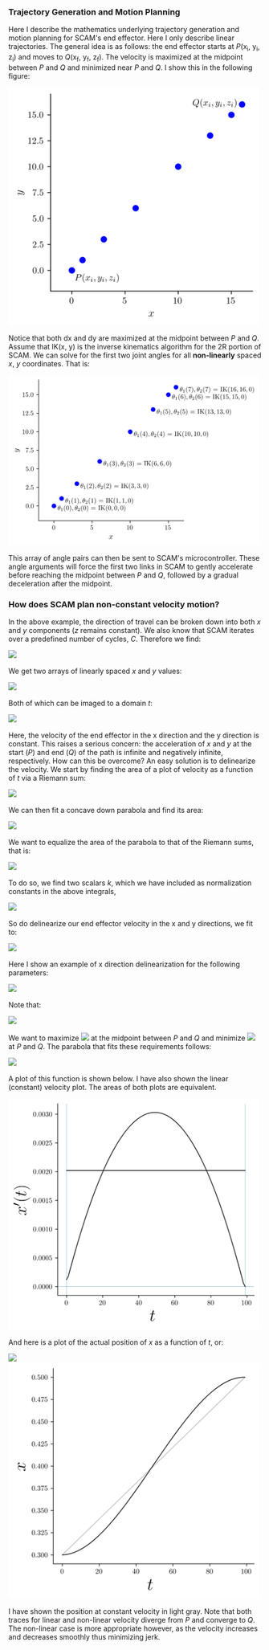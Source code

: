 ### Trajectory Generation and Motion Planning  

Here I describe the mathematics underlying trajectory generation and motion planning for SCAM's end effector. Here I only describe linear trajectories. The general idea is as follows: the end effector starts at _P_(x<sub>i</sub>, y<sub>i</sub>, z<sub>i</sub>) and moves to _Q_(x<sub>f</sub>, y<sub>f</sub>, z<sub>f</sub>). The velocity is maximized at the midpoint between _P_ and _Q_ and minimized near _P_ and _Q_. I show this in the following figure:  

<img src="https://github.com/dsw7/SCAM/blob/master/docs/scam_trajectory_generation_motion_planning/layout.png" width="500">

Notice that both dx and dy are maximized at the midpoint between _P_ and _Q_. Assume that IK(x, y) is the inverse kinematics algorithm for the 2R portion of SCAM. We can solve for the first two joint angles for all **non-linearly** spaced _x_, _y_ coordinates. That is:  

<img src="https://github.com/dsw7/SCAM/blob/master/docs/scam_trajectory_generation_motion_planning/layout_with_IK.png" width="500">

This array of angle pairs can then be sent to SCAM's microcontroller. These angle arguments will force the first two links in SCAM to gently accelerate before reaching the midpoint between _P_ and _Q_, followed by a gradual deceleration after the midpoint.

### How does SCAM plan non-constant velocity motion?

In the above example, the direction of travel can be broken down into both _x_ and _y_ components (_z_ remains constant). We also know that SCAM iterates over a predefined number of cycles, _C_. Therefore we find:

<!---
\begin{align*}
\Delta &x=\frac{x_f - x_i}{C}\\
\Delta &y=\frac{y_f - y_i}{C}
\end{align}
--->
<img src="https://latex.codecogs.com/gif.latex?%5Cbegin%7Balign*%7D%20%5CDelta%20%26x%3D%5Cfrac%7Bx_f%20-%20x_i%7D%7BC%7D%5C%5C%20%5CDelta%20%26y%3D%5Cfrac%7By_f%20-%20y_i%7D%7BC%7D%20%5Cend%7Balign%7D">

We get two arrays of linearly spaced _x_ and _y_ values:

<!---
\begin{bmatrix}
x_i\\
x_i + \Delta x\\
x_i + 2\Delta x\\
x_i + 3\Delta x\\
x_i + 4\Delta x\\
\vdots \\
x_f
\end{bmatrix},
\begin{bmatrix}
y_i\\
y_i + \Delta y\\
y_i + 2\Delta y\\
y_i + 3\Delta y\\
y_i + 4\Delta y\\
\vdots \\
y_f
\end{bmatrix}
--->
<img src="https://latex.codecogs.com/gif.latex?%5Cbegin%7Bbmatrix%7D%20x_i%5C%5C%20x_i%20&plus;%20%5CDelta%20x%5C%5C%20x_i%20&plus;%202%5CDelta%20x%5C%5C%20x_i%20&plus;%203%5CDelta%20x%5C%5C%20x_i%20&plus;%204%5CDelta%20x%5C%5C%20%5Cvdots%20%5C%5C%20x_f%20%5Cend%7Bbmatrix%7D%2C%20%5Cbegin%7Bbmatrix%7D%20y_i%5C%5C%20y_i%20&plus;%20%5CDelta%20y%5C%5C%20y_i%20&plus;%202%5CDelta%20y%5C%5C%20y_i%20&plus;%203%5CDelta%20y%5C%5C%20y_i%20&plus;%204%5CDelta%20y%5C%5C%20%5Cvdots%20%5C%5C%20y_f%20%5Cend%7Bbmatrix%7D">

Both of which can be imaged to a domain _t_:

<img src="https://latex.codecogs.com/gif.latex?%5Cbegin%7Bbmatrix%7D%20t_1%5C%5C%20t_2%5C%5C%20t_3%5C%5C%20t_4%5C%5C%20t_5%5C%5C%20%5Cvdots%20%5C%5C%20t_n%20%5Cend%7Bbmatrix%7D%20%5Cmapsto%20%5Cbegin%7Bbmatrix%7D%20x_i%5C%5C%20x_i%20&plus;%20%5CDelta%20x%5C%5C%20x_i%20&plus;%202%5CDelta%20x%5C%5C%20x_i%20&plus;%203%5CDelta%20x%5C%5C%20x_i%20&plus;%204%5CDelta%20x%5C%5C%20%5Cvdots%20%5C%5C%20x_f%20%5Cend%7Bbmatrix%7D%2C%20%5Cbegin%7Bbmatrix%7D%20t_1%5C%5C%20t_2%5C%5C%20t_3%5C%5C%20t_4%5C%5C%20t_5%5C%5C%20%5Cvdots%20%5C%5C%20t_n%20%5Cend%7Bbmatrix%7D%20%5Cmapsto%20%5Cbegin%7Bbmatrix%7D%20y_i%5C%5C%20y_i%20&plus;%20%5CDelta%20y%5C%5C%20y_i%20&plus;%202%5CDelta%20y%5C%5C%20y_i%20&plus;%203%5CDelta%20y%5C%5C%20y_i%20&plus;%204%5CDelta%20y%5C%5C%20%5Cvdots%20%5C%5C%20y_f%20%5Cend%7Bbmatrix%7D">

Here, the velocity of the end effector in the x direction and the y direction is constant. This raises a serious concern: the acceleration of _x_ and _y_ at the start (_P_) and end (_Q_) of the path is infinite and negatively infinite, respectively. How can this be overcome? An easy solution is to delinearize the velocity. We start by finding the area of a plot of velocity as a function of _t_ via a Riemann sum:

<!---
\begin{align*} 
a_x &= \sum_{i=1}^C t_i\Delta x\\
a_y &= \sum_{i=1}^C t_i\Delta y
\end{align}
--->
<img src="https://latex.codecogs.com/gif.latex?%5Cbegin%7Balign*%7D%20a_x%20%26%3D%20%5Csum_%7Bi%3D1%7D%5EC%20t_i%5CDelta%20x%5C%5C%20a_y%20%26%3D%20%5Csum_%7Bi%3D1%7D%5EC%20t_i%5CDelta%20y%20%5Cend%7Balign%7D">

We can then fit a concave down parabola and find its area:  

<img src="https://latex.codecogs.com/gif.latex?%5Cbegin%7Balign*%7D%20f%28t%29%20%26%3D%20-%28t%20-%201%29%28t%20-%20C%29%5C%5C%20a_p%20%26%3D%20-%5Cint_1%5EC%28t%20-%201%29%28t%20-%20C%29dt%20%5Cend%7Balign%7D">

We want to equalize the area of the parabola to that of the Riemann sums, that is: 
<!---
\begin{align*}
a_x &= -k_x\int_1^C(t - 1)(t - C)dt\\
a_y &= -k_y\int_1^C(t - 1)(t - C)dt
\end{align}
--->

<img src="https://latex.codecogs.com/gif.latex?%5Cbegin%7Balign*%7D%20a_x%20%26%3D%20-k_x%5Cint_1%5EC%28t%20-%201%29%28t%20-%20C%29dt%5C%5C%20a_y%20%26%3D%20-k_y%5Cint_1%5EC%28t%20-%201%29%28t%20-%20C%29dt%20%5Cend%7Balign%7D">

To do so, we find two scalars _k_, which we have included as normalization constants in the above integrals,
<!---
\begin{align*}
k_x &= \frac{a_x}{a_p}\\
k_y &= \frac{a_y}{a_p}
\end{align}
--->

<img src="https://latex.codecogs.com/gif.latex?%5Cbegin%7Balign*%7D%20k_x%20%26%3D%20%5Cfrac%7Ba_x%7D%7Ba_p%7D%5C%5C%20k_y%20%26%3D%20%5Cfrac%7Ba_y%7D%7Ba_p%7D%20%5Cend%7Balign%7D">

<p align="justified">
So do delinearize our end effector velocity in the x and y directions, we fit to:
</p>

<!---
\begin{align*}
x'(t) &= -k_x(t - 1)(t - C)\\
y'(t) &= -k_y(t - 1)(t - C)
\end{align}
--->

<img src="https://latex.codecogs.com/gif.latex?%5Cbegin%7Balign*%7D%20x%27%28t%29%20%26%3D%20-k_x%28t%20-%201%29%28t%20-%20C%29%5C%5C%20y%27%28t%29%20%26%3D%20-k_y%28t%20-%201%29%28t%20-%20C%29%20%5Cend%7Balign%7D">

Here I show an example of x direction delinearization for the following parameters:

<img src="https://latex.codecogs.com/gif.latex?%5Cbegin%7Balign*%7D%20P%28x%2C%20y%29%20%26%3D%20%280.3%2C%200.3%2C%200.0%29%5C%5C%20Q%28x%2C%20y%29%20%26%3D%20%280.5%2C%200.5%2C%200.0%29%5C%5C%20C%20%26%3D%20100%20%5Cend%7Balign%7D">

Note that:

<img src="https://latex.codecogs.com/gif.latex?%5CDelta%20x%20%3D%20%5Cfrac%7B0.5%20-%200.3%7D%7B100%7D%20%3D%200.002">

We want to maximize <img src="https://latex.codecogs.com/gif.latex?%5CDelta%20x"> at the midpoint between _P_ and _Q_ and minimize <img src="https://latex.codecogs.com/gif.latex?%5CDelta%20x"> at _P_ and _Q_. The parabola that fits these requirements follows:

<img src="https://latex.codecogs.com/gif.latex?x%27%28t%29%3D-1.237%5Ctimes%2010%5E%7B-6%7D%28t%20-%201%29%28t%20-%20100%29">

A plot of this function is shown below. I have also shown the linear (constant) velocity plot. The areas of both plots are equivalent.

<img src="https://github.com/dsw7/SCAM/blob/master/docs/scam_trajectory_generation_motion_planning/de_linearize_plot.png" width="500">

And here is a plot of the actual position of _x_ as a function of _t_, or:

<img src="https://latex.codecogs.com/gif.latex?%5Cint%20x%27%28t%29dt%3Dx%28t%29%20&plus;%20c">

<img src="https://github.com/dsw7/SCAM/blob/master/docs/scam_trajectory_generation_motion_planning/integrated_delinearized.png" width="500">

I have shown the position at constant velocity in light gray. Note that both traces for linear and non-linear velocity diverge from _P_ and converge to _Q_. The non-linear case is more appropriate however, as the velocity increases and decreases smoothly thus minimizing jerk.
                                                                                                                               
